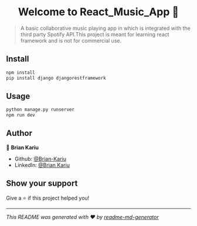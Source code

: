 <h1 align="center">Welcome to React_Music_App 👋</h1>
<p>
</p>

> A basic collaborative music playing app in which is integrated with the third party Spotify API.This project is meant for learning react framework and is not for commercial use. 

## Install

```sh
npm install
pip install django djangorestframework
```

## Usage

```sh
python manage.py runserver
npm run dev
```

## Author

👤 **Brian Kariu**

* Github: [@Brian-Kariu](https://github.com/Brian-Kariu)
* LinkedIn: [@Brian Kariu](https://linkedin.com/in/Brian_Kariu)

## Show your support

Give a ⭐️ if this project helped you!

***
_This README was generated with ❤️ by [readme-md-generator](https://github.com/kefranabg/readme-md-generator)_

